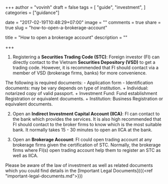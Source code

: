 +++
author = "vovinh"
draft = false
tags = [
  "guide",
  "investment",
]
categories = ["guidance"]

date = "2017-02-19T10:48:29+07:00"
image = ""
comments = true
share = true
slug = "how-to-open-a-brokerage-account"

title = "How to open a brokerage account"
description = ""

+++
1. Registering a **Securities Trading Code (STC)**:
Foreign investor (FI) can directly contact to the Vietnam **Securities Depository (VSD)** to get a trading code. However, it is recommended that FI should contact via a member of VSD (brokerage firms, banks) for more convenience. 
<!--more-->
The following is required documents:
	- Application form
	- Identification documents: may be vary depends on type of institution. 
		+ Individual: notarized copy of valid passport.
		+ Investment Fund: Fund establishment Registration or equivalent documents.
		+ Institution: Business Registration or equivalent documents.

2. Open an **Indirect Investment Capital Account (IICA)**:
FI can contact to the bank which provides the services. It is also high recommended that FI should contact to the broker firms to know which is the most suitable bank. It normally takes 15 - 30 minutes to open an IICA at the bank.

3. Open an **Brokerage Account**:
FI could open trading account at any brokerage firms given the certification of STC. Normally, the brokerage firms where FI(s) open trading account help them to register an STC as well as IICA.

Please be aware of the law of investment as well as related documents which you could find details in the [Important Legal Documents]({{<ref "important-legal-documents.md">}})
